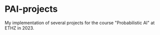 # PAI-projects
My implementation of several projects for the course "Probabilistic AI" at ETHZ in 2023.
